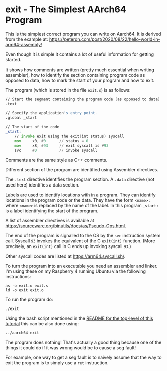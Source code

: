 exit - The Simplest AArch64 Program
===================================

This is the simplest correct program you can write on Aarch64.
It is derived from the example at:
    https://peterdn.com/post/2020/08/22/hello-world-in-arm64-assembly/

Even though it is simple it contains a lot of useful information for
getting started.

It shows how comments are written (pretty much essential when writing
assembler), how to identify the section containing program code as
opposed to data, how to mark the start of your program and how to exit.

The program (which is stored in the file `exit.s`) is as follows:

```asm
// Start the segment containing the program code (as opposed to data)
.text

// Specify the application's entry point.
.global _start

// The start of the code
_start:
    // invoke exit using the exit(int status) syscall
    mov     x0, #0      // status = 0
    mov     x8, #93     // exit syscall is #93
    svc     #0          // invoke syscall
```

Comments are the same style as C++ comments.

Different section of the program are identified using Assembler directives.

The `.text` directive identifies the program section.  A `.data` directive (not used here)
identifies a data section.

Labels are used to identify locations with in a program.  They can identify locations
in the program code or the data.  They have the form `<name>:` where `<name>` is
replaced by the name of the label.  In this program `_start:` is a label identifying the
start of the program.

A list of assembler directives is available at https://sourceware.org/binutils/docs/as/Pseudo-Ops.html.

The end of the program is signalled to the OS by the `svc` instruction
system call.  Syscall `93` invokes the equivalent of the
C `exit(int)` function.  (More precisely, an `exit(int)` call in C
ends up invoking syscall `93`.)

Other syscall codes are listed at https://arm64.syscall.sh/.

To turn the program into an executable you need an assembler and linker.
I'm using these on my Raspberry 4 running Ubuntu via the following instructions:

```
as -o exit.o exit.s
ld -o exit exit.o
```

To run the program do:

```
./exit
```

Using the bash script mentioned in the
[README for the top-level of this tutorial](../) this can be also done using:

```bash
../aarch64 exit
```

The program does nothing!  That's actually a good thing because one
of the things it could do if it was wrong would be to cause a seg fault!

For example, one way to get a seg fault is to naively assume that the
way to exit the program is to simply use a `ret` instruction.
